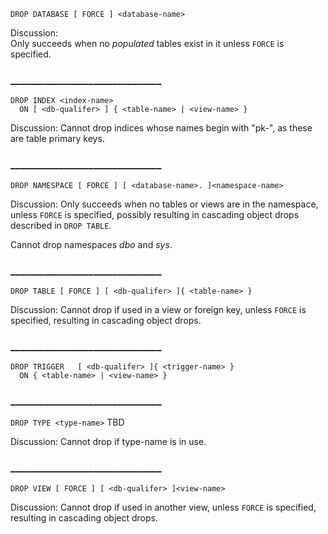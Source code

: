 `DROP DATABASE [ FORCE ] <database-name>`

Discussion:  
Only succeeds when no *populated* tables exist in it unless `FORCE` is specified.

### _______________________________

```
DROP INDEX <index-name>
  ON [ <db-qualifer> ] { <table-name> | <view-name> }
```

Discussion:
Cannot drop indices whose names begin with "pk-", as these are table primary keys.

### _______________________________


`DROP NAMESPACE [ FORCE ] [ <database-name>. ]<namespace-name>`

Discussion:
Only succeeds when no tables or views are in the namespace, unless `FORCE` is specified, possibly resulting in cascading object drops described in `DROP TABLE`.

Cannot drop namespaces *dbo* and *sys*.

### _______________________________


`DROP TABLE [ FORCE ] [ <db-qualifer> ]{ <table-name> }`

Discussion: 
Cannot drop if used in a view or foreign key, unless `FORCE` is specified, resulting in cascading object drops. 

### _______________________________


```
DROP TRIGGER   [ <db-qualifer> ]{ <trigger-name> }
  ON { <table-name> | <view-name> }
```

### _______________________________


`DROP TYPE <type-name>`
TBD

Discussion: 
Cannot drop if type-name is in use.


### _______________________________


`DROP VIEW [ FORCE ] [ <db-qualifer> ]<view-name>`

Discussion: Cannot drop if used in another view, unless `FORCE` is specified, resulting in cascading object drops.